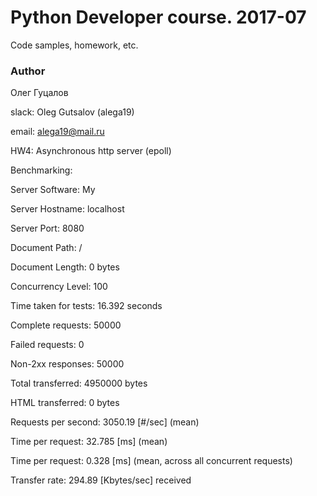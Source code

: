 # Python Developer course. 2017-07
Code samples, homework, etc.

### Author
Олег Гуцалов

slack: Oleg Gutsalov (alega19)

email: alega19@mail.ru


HW4: Asynchronous http server (epoll)

Benchmarking:

Server Software:        My

Server Hostname:        localhost

Server Port:            8080

Document Path:          /

Document Length:        0 bytes

Concurrency Level:      100

Time taken for tests:   16.392 seconds

Complete requests:      50000

Failed requests:        0

Non-2xx responses:      50000

Total transferred:      4950000 bytes

HTML transferred:       0 bytes

Requests per second:    3050.19 [#/sec] (mean)

Time per request:       32.785 [ms] (mean)

Time per request:       0.328 [ms] (mean, across all concurrent requests)

Transfer rate:          294.89 [Kbytes/sec] received

